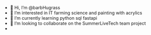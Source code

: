 - 👋 Hi, I’m @barbHugrass
- 👀 I’m interested in IT  farming science and painting with acrylics 
- 🌱 I’m currently learning python sql fastapi
- 💞️ I’m looking to collaborate on the SummerLiveTech team project 
- 

<!---
barbHugrass/barbHugrass is a ✨ special ✨ repository because its `README.md` (this file) appears on your GitHub profile.
You can click the Preview link to take a look at your changes.
--->
